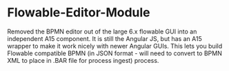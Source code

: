 # Flowable-Editor-Module
Removed the BPMN editor out of the large 6.x flowable GUI into an independent A15 component.  It is still the Angular JS, but has an A15 wrapper to make it work nicely with newer Angular GUIs. This lets you build Flowable compatible BPMN (in JSON format - will need to convert to BPMN XML to place in .BAR file for process ingest) process.

